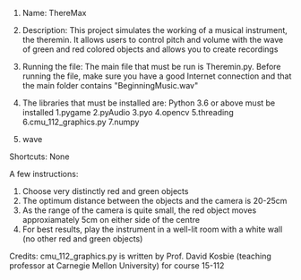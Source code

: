1. Name: ThereMax
2. Description:
This project simulates the working of a musical instrument, the theremin. It allows users to control pitch and volume with the wave of green and red colored objects and allows you to create recordings

3. Running the file: The main file that must be run is Theremin.py. Before running the file, make sure you have a good Internet connection and that the main folder contains "BeginningMusic.wav"

4. The libraries that must be installed are: Python 3.6 or above must be installed
1.pygame
2.pyAudio
3.pyo
4.opencv
5.threading
6.cmu_112_graphics.py
7.numpy
8. wave

Shortcuts: None

A few instructions:
1. Choose very distinctly red and green objects
2. The optimum distance between the objects and the camera is 20-25cm
3. As the range of the camera is quite small, the red object moves approxiamately 5cm on either side of the centre
4. For best results, play the instrument in a well-lit room with a white wall (no other red and green objects)


Credits: cmu_112_graphics.py is written by Prof. David Kosbie (teaching professor at Carnegie Mellon University) for course 15-112
